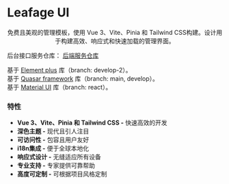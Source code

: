 # Leafage UI

<p align="center">
  免费且美观的管理模板，使用 Vue 3、Vite、Pinia 和 Tailwind CSS构建。设计用于构建高效、响应式和快速加载的管理界面。
  
  后台接口服务仓库： <a href="https://github.com/little3201/leafage.git">后端服务仓库</a> </br>

  基于 <a href="https://element-plus.org">Element plus</a> 库（branch: develop-2）。</br>
  基于 <a href="https://quasar.dev">Quasar framework</a> 库（branch: main, develop）。</br>
  基于 <a href="https://mui.com">Material UI</a> 库（branch: react）。
</p>

### 特性

- **Vue 3、Vite、Pinia 和 Tailwind CSS -** 快速高效的开发
- **深色主题 -** 现代且引人注目
- **可访问性 -** 包容且用户友好
- **i18n集成 -** 便于全球本地化
- **响应式设计 -** 无缝适应所有设备
- **专业支持 -** 专家提供可靠帮助
- **高度可定制 -** 可根据项目风格定制

